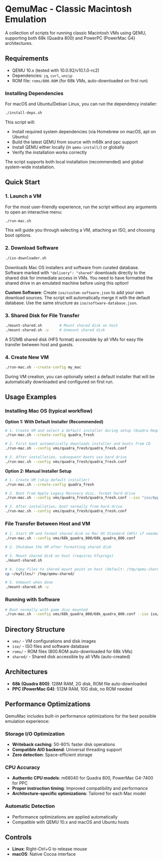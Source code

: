 # QemuMac - Classic Macintosh Emulation

A collection of scripts for running classic Macintosh VMs using QEMU, supporting both 68k (Quadra 800) and PowerPC (PowerMac G4) architectures.

## Requirements

- QEMU 10.x (tested with 10.0.92/v10.1.0-rc2)
- Dependencies: `jq`, `curl`, `unzip`
- ROM file: `roms/800.ROM` (for 68k VMs, auto-downloaded on first run)

### Installing Dependencies

For macOS and Ubuntu/Debian Linux, you can run the dependency installer:

```bash
./install-deps.sh
```

This script will:
- Install required system dependencies (via Homebrew on macOS, apt on Ubuntu)
- Build the latest QEMU from source with m68k and ppc support
- Install QEMU either locally (in `qemu-install/`) or globally
- Verify the installation works correctly

The script supports both local installation (recommended) and global system-wide installation.

## Quick Start

### 1. Launch a VM

For the most user-friendly experience, run the script without any arguments to open an interactive menu:

```bash
./run-mac.sh
```

This will guide you through selecting a VM, attaching an ISO, and choosing boot options.

### 2. Download Software
```bash
./iso-downloader.sh
```
Downloads Mac OS installers and software from curated database. Software marked with `"delivery": "shared"` downloads directly to the shared disk for immediate access in VMs. You need to have formatted the shared drive in an emulated machine before using this option!

**Custom Software**: Create `iso/custom-software.json` to add your own download sources. The script will automatically merge it with the default database. Use the same structure as `iso/software-database.json`.

### 3. Shared Disk for File Transfer
```bash
./mount-shared.sh        # Mount shared disk on host
./mount-shared.sh -u     # Unmount shared disk
```
A 512MB shared disk (HFS format) accessible by all VMs for easy file transfer between host and guests.

### 4. Create New VM
```bash
./run-mac.sh --create-config my_mac
```
During VM creation, you can optionally select a default installer that will be automatically downloaded and configured on first run.

## Usage Examples

### Installing Mac OS (typical workflow)

**Option 1: With Default Installer (Recommended)**
```bash
# 1. Create VM and select a default installer during setup (Quadra Requires Apple Legacy Software Recovery CD)
./run-mac.sh --create-config quadra_fresh

# 2. First boot automatically downloads installer and boots from CD
./run-mac.sh --config vms/quadra_fresh/quadra_fresh.conf

# 3. After installation, subsequent boots use hard drive
./run-mac.sh --config vms/quadra_fresh/quadra_fresh.conf
```

**Option 2: Manual Installer Setup**
```bash
# 1. Create VM (skip default installer)
./run-mac.sh --create-config quadra_fresh

# 2. Boot from Apple Legacy Recovery disc, format hard drive
./run-mac.sh --config vms/quadra_fresh/quadra_fresh.conf --iso "iso/Apple Legacy Recovery.iso" --boot-from-cd

# 3. After installation, boot normally from hard drive
./run-mac.sh --config vms/quadra_fresh/quadra_fresh.conf
```

### File Transfer Between Host and VM
```bash
# 1. Start VM and format shared disk as Mac OS Standard (HFS) if needed
./run-mac.sh --config vms/68k_quadra_800/68k_quadra_800.conf

# 2. Shutdown the VM after formatting shared disk

# 3. Mount shared disk on host (requires hfsprogs)
./mount-shared.sh

# 4. Copy files to shared mount point on host (default: /tmp/qemu-shared)
cp ~/myfiles/* /tmp/qemu-shared/

# 5. Unmount when done
./mount-shared.sh -u
```

### Running with Software
```bash
# Boot normally with game disc mounted
./run-mac.sh --config vms/68k_quadra_800/68k_quadra_800.conf --iso iso/Marathon.iso
```

## Directory Structure

- `vms/` - VM configurations and disk images
- `iso/` - ISO files and software database
- `roms/` - ROM files (800.ROM auto-downloaded for 68k VMs)
- `shared/` - Shared disk accessible by all VMs (auto-created)

## Architectures

- **68k (Quadra 800)**: 128M RAM, 2G disk, ROM file auto-downloaded
- **PPC (PowerMac G4)**: 512M RAM, 10G disk, no ROM needed

## Performance Optimizations

QemuMac includes built-in performance optimizations for the best possible emulation experience:

### Storage I/O Optimization
- **Writeback caching**: 50-80% faster disk operations
- **Compatible AIO backend**: Universal threading support
- **Zero detection**: Space-efficient storage

### CPU Accuracy
- **Authentic CPU models**: m68040 for Quadra 800, PowerMac G4-7400 for PPC
- **Proper instruction timing**: Improved compatibility and performance
- **Architecture-specific optimizations**: Tailored for each Mac model

### Automatic Detection
- Performance optimizations are applied automatically
- Compatible with QEMU 10.x and macOS and Ubuntu hosts

## Controls

- **Linux**: Right-Ctrl+G to release mouse
- **macOS**: Native Cocoa interface